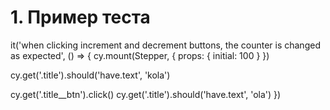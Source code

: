 # 1. Пример теста

it('when clicking increment and decrement buttons, the counter is changed as expected', () => {
  cy.mount(Stepper, { props: { initial: 100 } })

  cy.get('.title').should('have.text', 'kola')

  cy.get('.title__btn').click()
  cy.get('.title').should('have.text', 'ola')
})

